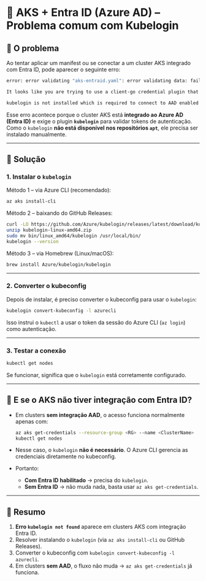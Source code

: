 # 🚀 AKS + Entra ID (Azure AD) – Problema comum com Kubelogin

## 🔹 O problema

Ao tentar aplicar um manifest ou se conectar a um cluster AKS integrado com Entra ID, pode aparecer o seguinte erro:

```bash
error: error validating "aks-entraid.yaml": error validating data: failed to download openapi: Get "https://<cluster-url>/openapi/v2?timeout=32s": getting credentials: exec: executable kubelogin not found

It looks like you are trying to use a client-go credential plugin that is not installed.

kubelogin is not installed which is required to connect to AAD enabled cluster.
```

Esse erro acontece porque o cluster AKS está **integrado ao Azure AD (Entra ID)** e exige o plugin **`kubelogin`** para validar tokens de autenticação.  
Como o `kubelogin` **não está disponível nos repositórios `apt`**, ele precisa ser instalado manualmente.

---

## 🔹 Solução

### 1. Instalar o `kubelogin`

Método 1 – via Azure CLI (recomendado):
```bash
az aks install-cli
```

Método 2 – baixando do GitHub Releases:
```bash
curl -LO https://github.com/Azure/kubelogin/releases/latest/download/kubelogin-linux-amd64.zip
unzip kubelogin-linux-amd64.zip
sudo mv bin/linux_amd64/kubelogin /usr/local/bin/
kubelogin --version
```

Método 3 – via Homebrew (Linux/macOS):
```bash
brew install Azure/kubelogin/kubelogin
```

---

### 2. Converter o kubeconfig

Depois de instalar, é preciso converter o kubeconfig para usar o `kubelogin`:

```bash
kubelogin convert-kubeconfig -l azurecli
```

Isso instrui o `kubectl` a usar o token da sessão do Azure CLI (`az login`) como autenticação.

---

### 3. Testar a conexão

```bash
kubectl get nodes
```

Se funcionar, significa que o `kubelogin` está corretamente configurado.

---

## 🔹 E se o AKS **não tiver integração com Entra ID**?

- Em clusters **sem integração AAD**, o acesso funciona normalmente apenas com:  
  ```bash
  az aks get-credentials --resource-group <RG> --name <ClusterName>
  kubectl get nodes
  ```

- Nesse caso, o `kubelogin` **não é necessário**. O Azure CLI gerencia as credenciais diretamente no kubeconfig.  

- Portanto:
  - **Com Entra ID habilitado** → precisa do `kubelogin`.  
  - **Sem Entra ID** → não muda nada, basta usar `az aks get-credentials`.  

---

## 🔹 Resumo

1. **Erro `kubelogin not found`** aparece em clusters AKS com integração Entra ID.  
2. Resolver instalando o `kubelogin` (via `az aks install-cli` ou GitHub Releases).  
3. Converter o kubeconfig com `kubelogin convert-kubeconfig -l azurecli`.  
4. Em clusters **sem AAD**, o fluxo não muda → `az aks get-credentials` já funciona.
